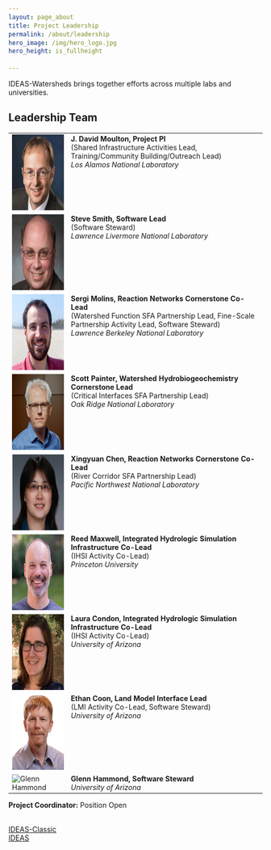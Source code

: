 ```yaml
---
layout: page_about
title: Project Leadership
permalink: /about/leadership
hero_image: /img/hero_logo.jpg
hero_height: is_fullheight

---
```

IDEAS-Watersheds brings together efforts across multiple labs and universities.

<h2>Leadership Team</h2>
<table>
<tbody>
<tr>
<td><img class="alignleft" src="../img/photos/dmoulton.png" alt="David Moulton" width="150" height="150"></td>
<td valign="top"><strong>J. David Moulton, Project PI</strong><br />
(Shared Infrastructure Activities Lead, Training/Community Building/Outreach Lead)<br />
<em>Los Alamos National Laboratory</em></td>
</tr>
<tr>
<td><img class="alignleft" src="../img/photos/ssmith.png" alt="Steve Smith" width="150" height="150"></td>
<td valign="top"><strong>Steve Smith, Software Lead</strong><br />
(Software Steward)<br />
<em>Lawrence Livermore National Laboratory</em></td>
</tr>
<tr>
<td><img class="alignleft" src="../img/photos/smolins.png" alt="Sergi Molins" width="150" height="150"></td>
<td valign="top"><strong>Sergi Molins, Reaction Networks Cornerstone Co-Lead</strong><br />
(Watershed Function SFA Partnership Lead, Fine-Scale Partnership Activity Lead, Software Steward)<br />
<em>Lawrence Berkeley National Laboratory</em></td>
</tr>
<tr>
<td><img class="alignleft" src="../img/photos/spainter.png" alt="Scott Painter" width="150" height="150"></td>
<td valign="top"><strong>Scott Painter, Watershed Hydrobiogeochemistry Cornerstone Lead</strong><br />
(Critical Interfaces SFA Partnership Lead)<br />
<em>Oak Ridge National Laboratory</em></td>
</tr>
<tr>
<td><img class="alignleft" src="../img/photos/xchen.png" alt="Xingyuan Chen" width="150" height="150"></td>
<td valign="top"><strong>Xingyuan Chen,</strong> <strong>Reaction Networks Cornerstone Co-Lead</strong><br />
(River Corridor SFA Partnership Lead)<br />
<em>Pacific Northwest National Laboratory</em></td>
</tr>
<tr>
<td><img class="alignleft" src="../img/photos/rmaxwell.png" alt="Reed Maxwell" width="150" height="150"></td>
<td valign="top"><strong>Reed Maxwell, Integrated Hydrologic Simulation Infrastructure Co-Lead</strong><br />
(IHSI Activity Co-Lead)<br />
<em>Princeton University</em></td>
</tr>
<tr>
<td><img class="alignleft" src="../img/photos/lcondon.png" alt="Laura Condon" width="150" height="150"></td>
<td valign="top"><strong>Laura Condon, Integrated Hydrologic Simulation Infrastructure Co-Lead</strong><br />
(IHSI Activity Co-Lead)<br />
<em>University of Arizona</em></td>
</tr>
<tr>
<td><img class="alignleft" src="../img/photos/ecoon.png" alt="Ethan Coon" width="150" height="150"></td>
<td valign="top"><strong>Ethan Coon, Land Model Interface Lead</strong><br />
(LMI Activity Co-Lead, Software Steward)<br /> 
<em>University of Arizona</em></td>
</tr>
<tr>
<td><img class="alignleft" src="../img/photos/ghammond.png" alt="Glenn Hammond" width="150" height="150"></td>
<td valign="top"><strong>Glenn Hammond, Software Steward</strong><br />
<em>University of Arizona</em></td>
</tr>
</tbody>
</table>

<strong>Project Coordinator:</strong> Position Open
<br><br>

[IDEAS-Classic](https://ideas-productivity.org/ideas-classic/)<br>
[IDEAS](https://ideas-productivity.org/)


